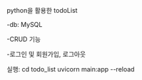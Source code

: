 python을 활용한 todoList

-db: MySQL

-CRUD 기능

-로그인 및 회원가입, 로그아웃

실행:
 cd todo_list
 uvicorn main:app --reload
